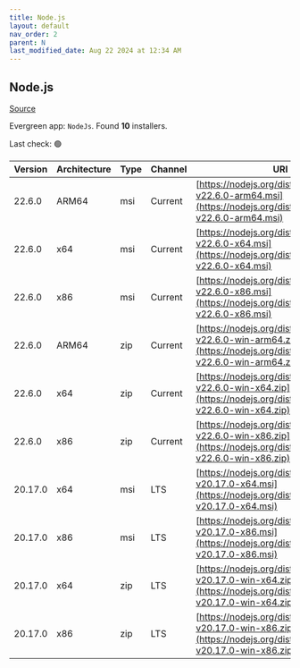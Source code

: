 ```yaml
---
title: Node.js
layout: default
nav_order: 2
parent: N
last_modified_date: Aug 22 2024 at 12:34 AM
---
```


## Node.js

[Source](https://nodejs.org/)

Evergreen app: `NodeJs`. Found **10** installers.

Last check: 🟢

| Version | Architecture | Type | Channel | URI                                                                                                                      |
| ------- | ------------ | ---- | ------- | ------------------------------------------------------------------------------------------------------------------------ |
| 22.6.0  | ARM64        | msi  | Current | [https://nodejs.org/dist/v22.6.0/node-v22.6.0-arm64.msi](https://nodejs.org/dist/v22.6.0/node-v22.6.0-arm64.msi)         |
| 22.6.0  | x64          | msi  | Current | [https://nodejs.org/dist/v22.6.0/node-v22.6.0-x64.msi](https://nodejs.org/dist/v22.6.0/node-v22.6.0-x64.msi)             |
| 22.6.0  | x86          | msi  | Current | [https://nodejs.org/dist/v22.6.0/node-v22.6.0-x86.msi](https://nodejs.org/dist/v22.6.0/node-v22.6.0-x86.msi)             |
| 22.6.0  | ARM64        | zip  | Current | [https://nodejs.org/dist/v22.6.0/node-v22.6.0-win-arm64.zip](https://nodejs.org/dist/v22.6.0/node-v22.6.0-win-arm64.zip) |
| 22.6.0  | x64          | zip  | Current | [https://nodejs.org/dist/v22.6.0/node-v22.6.0-win-x64.zip](https://nodejs.org/dist/v22.6.0/node-v22.6.0-win-x64.zip)     |
| 22.6.0  | x86          | zip  | Current | [https://nodejs.org/dist/v22.6.0/node-v22.6.0-win-x86.zip](https://nodejs.org/dist/v22.6.0/node-v22.6.0-win-x86.zip)     |
| 20.17.0 | x64          | msi  | LTS     | [https://nodejs.org/dist/v20.17.0/node-v20.17.0-x64.msi](https://nodejs.org/dist/v20.17.0/node-v20.17.0-x64.msi)         |
| 20.17.0 | x86          | msi  | LTS     | [https://nodejs.org/dist/v20.17.0/node-v20.17.0-x86.msi](https://nodejs.org/dist/v20.17.0/node-v20.17.0-x86.msi)         |
| 20.17.0 | x64          | zip  | LTS     | [https://nodejs.org/dist/v20.17.0/node-v20.17.0-win-x64.zip](https://nodejs.org/dist/v20.17.0/node-v20.17.0-win-x64.zip) |
| 20.17.0 | x86          | zip  | LTS     | [https://nodejs.org/dist/v20.17.0/node-v20.17.0-win-x86.zip](https://nodejs.org/dist/v20.17.0/node-v20.17.0-win-x86.zip) |
